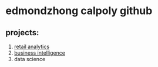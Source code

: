 # edmondzhong calpoly github
## projects:

1. [retail analytics](https://linkmehere.com)
2. [business intelligence](https://github.com/edmzhong/edmondzhong/blob/main/ZhongEdmond%20-%20Project%205_6%2C%20warmup%203100%20ulta%20quartiles.ipynb)
3. data science 
